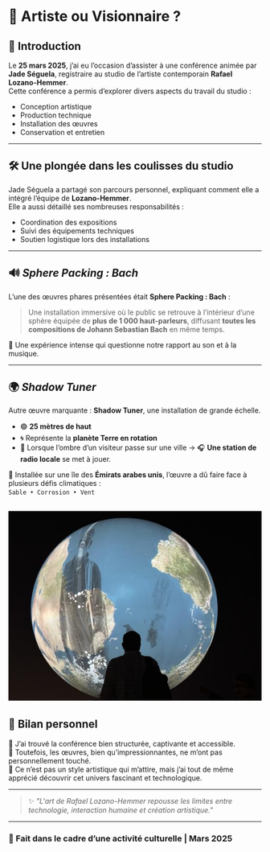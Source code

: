 # 🎨 Artiste ou Visionnaire ?

## 🎤 Introduction  
Le **25 mars 2025**, j’ai eu l’occasion d’assister à une conférence animée par **Jade Séguela**, registraire au studio de l’artiste contemporain **Rafael Lozano-Hemmer**.  
Cette conférence a permis d’explorer divers aspects du travail du studio :  
- Conception artistique  
- Production technique  
- Installation des œuvres  
- Conservation et entretien  

---

## 🛠️ Une plongée dans les coulisses du studio  
Jade Séguela a partagé son parcours personnel, expliquant comment elle a intégré l’équipe de **Lozano-Hemmer**.  
Elle a aussi détaillé ses nombreuses responsabilités :  
- Coordination des expositions  
- Suivi des équipements techniques  
- Soutien logistique lors des installations

---

## 🔊 *Sphere Packing : Bach*  
L’une des œuvres phares présentées était **Sphere Packing : Bach** :  
> Une installation immersive où le public se retrouve à l’intérieur d’une sphère équipée de **plus de 1 000 haut-parleurs**, diffusant **toutes les compositions de Johann Sebastian Bach** en même temps.

🧠 Une expérience intense qui questionne notre rapport au son et à la musique.

---

## 🌍 *Shadow Tuner*  
Autre œuvre marquante : **Shadow Tuner**, une installation de grande échelle.  
- 🟢 **25 mètres de haut**  
- 🌀 Représente la **planète Terre en rotation**  
- 👥 Lorsque l’ombre d’un visiteur passe sur une ville → 🎧 **Une station de radio locale** se met à jouer.

📍 Installée sur une île des **Émirats arabes unis**, l’œuvre a dû faire face à plusieurs défis climatiques :  
`Sable • Corrosion • Vent`

![image](./image/shadow_tuner.jpg)
---

## 🧾 Bilan personnel  
🔹 J’ai trouvé la conférence bien structurée, captivante et accessible.  
🔹 Toutefois, les œuvres, bien qu’impressionnantes, ne m’ont pas personnellement touché.  
🔹 Ce n’est pas un style artistique qui m’attire, mais j’ai tout de même apprécié découvrir cet univers fascinant et technologique.

---

> ✨ *"L'art de Rafael Lozano-Hemmer repousse les limites entre technologie, interaction humaine et création artistique."*

---

### 📌 Fait dans le cadre d’une activité culturelle | Mars 2025

